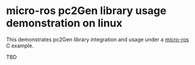 # micro-ros pc2Gen library usage demonstration on linux

This demonstrates pc2Gen library integration and usage under a [micro-ros](https://micro.ros.org) C example.

TBD